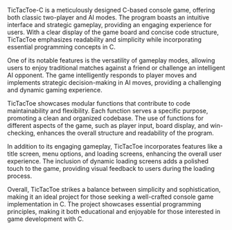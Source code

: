 TicTacToe-C is a meticulously designed C-based console game, offering both classic two-player and AI modes. The program boasts an intuitive interface and strategic gameplay, providing an engaging experience for users. With a clear display of the game board and concise code structure, TicTacToe emphasizes readability and simplicity while incorporating essential programming concepts in C.

One of its notable features is the versatility of gameplay modes, allowing users to enjoy traditional matches against a friend or challenge an intelligent AI opponent. The game intelligently responds to player moves and implements strategic decision-making in AI moves, providing a challenging and dynamic gaming experience.

TicTacToe showcases modular functions that contribute to code maintainability and flexibility. Each function serves a specific purpose, promoting a clean and organized codebase. The use of functions for different aspects of the game, such as player input, board display, and win-checking, enhances the overall structure and readability of the program.

In addition to its engaging gameplay, TicTacToe incorporates features like a title screen, menu options, and loading screens, enhancing the overall user experience. The inclusion of dynamic loading screens adds a polished touch to the game, providing visual feedback to users during the loading process.

Overall, TicTacToe strikes a balance between simplicity and sophistication, making it an ideal project for those seeking a well-crafted console game implementation in C. The project showcases essential programming principles, making it both educational and enjoyable for those interested in game development with C. 
